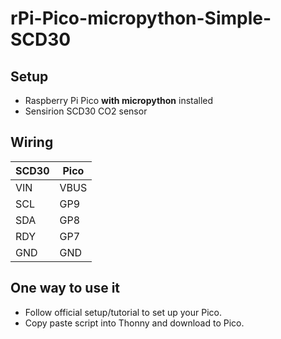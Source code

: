 # rPi-Pico-micropython-Simple-SCD30


## Setup
- Raspberry Pi Pico **with micropython** installed
- Sensirion SCD30 CO2 sensor

## Wiring
SCD30|Pico
-----|-----
VIN|VBUS
SCL|GP9
SDA|GP8
RDY|GP7
GND|GND

## One way to use it
* Follow official setup/tutorial to set up your Pico.
* Copy paste script into Thonny and download to Pico.


